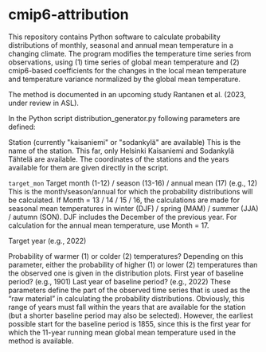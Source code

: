 # cmip6-attribution
This repository contains Python software to calculate probability distributions of monthly, seasonal and annual mean temperature in a changing climate. The program modifies the temperature time series from observations, using 
(1) time series of global mean temperature and 
(2) cmip6-based coefficients for the changes in the local mean temperature and temperature variance normalized by the global mean temperature.

The method is documented in an upcoming study Rantanen et al. (2023, under review in ASL).

In the Python script distribution_generator.py following parameters are defined:

Station (currently "kaisaniemi" or "sodankylä" are available)
This is the name of the station. This far, only Helsinki Kaisaniemi and Sodankylä Tähtelä are available. The coordinates of the stations and the years available for them are given directly in the script. 

```target_mon```
Target month (1-12) / season (13-16) / annual mean (17) (e.g., 12) 
This is the month/season/annual for which the probability distributions will be calculated. If Month = 13 / 14 / 15 / 16, the calculations are made for seasonal mean temperatures in winter (DJF) / spring (MAM) / summer (JJA) / autumn (SON). DJF includes the
December of the previous year. For calculation for the annual mean temperature, use Month = 17.

Target year (e.g., 2022)


Probability of warmer (1) or colder (2) temperatures?
Depending on this parameter, either the probability of higher (1) or lower (2) temperatures than the observed one is given in the distribution plots.
First year of baseline period? (e.g., 1901)
Last year of baseline period? (e.g., 2022)
These parameters define the part of the observed time series that is used as the “raw material” in calculating the probability distributions. Obviously, this range of years must fall within the years that are available for the station (but a shorter baseline period may also be selected). However, the earliest possible start for the baseline period is 1855, since this is the first year for which the 11-year running mean global mean temperature used in the method is available.

